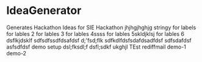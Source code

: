# IdeaGenerator
Generates Hackathon Ideas for SIE Hackathon
jhjhgjhghjg
stringy
for labels
for lables 2
for lables 3
for lables 4ssss
for lables 5skldjklsj
for lables 6
dsflkjdsklf
sdfsdfssdfdsafdsf
d;'fsd;flk
sdfkdlfdsfsdafdsadfdsf
sdfsdafdsf
asfsdfdsf
demo setup
dsl;fksdl;f
dsfl;sdkf
ukghjl
TEst
rediffmail
demo-1
demo-2
